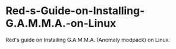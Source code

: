 # Red-s-Guide-on-Installing-G.A.M.M.A.-on-Linux
Red's guide on Installing G.A.M.M.A. (Anomaly modpack) on Linux.
